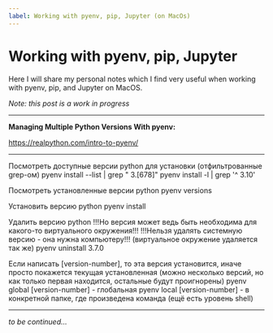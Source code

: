 ```yaml
---
label: Working with pyenv, pip, Jupyter (on MacOs)
---
```


# Working with pyenv, pip, Jupyter

Here I will share my personal notes which I find very useful when working with pyenv, pip, and Jupyter on MacOS.


*Note: this post is a work in progress*

---

**Managing Multiple Python Versions With pyenv:**

https://realpython.com/intro-to-pyenv/


---

Посмотреть доступные версии python для установки (отфильтрованные grep-ом)
pyenv install --list | grep " 3\.[678]"
pyenv install -l | grep '^  3.10'

Посмотреть установленные версии python
pyenv versions

Установить версию python
pyenv install <version>

Удалить версию python
    !!!Но версия может ведь быть необходима для какого-то виртуального окружения!!!
    !!!Нельзя удалять системную версию - она нужна компьютеру!!!
    (виртуальное окружение удаляется так же)
pyenv uninstall 3.7.0


Если написать [version-number], то эта версия установится, иначе просто покажется текущая установленная
    (можно несколько версий, но как только первая находится, остальные будут проигнорены)
pyenv global [version-number]       - глобальная
pyenv local [version-number]        - в конкретной папке, где произведена команда
(ещё есть уровень shell)


---

*to be continued...*